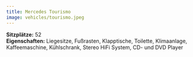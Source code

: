 ```yaml
---
title: Mercedes Tourismo
image: vehicles/tourismo.jpeg
---
```


**Sitzplätze:** 52<br>
**Eigenschaften:** Liegesitze, Fußrasten, Klapptische, Toilette, Klimaanlage, Kaffeemaschine, Kühlschrank, Stereo HiFi System, CD- und DVD Player<br>